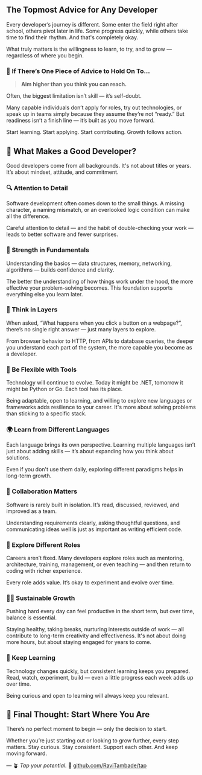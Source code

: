 

## **The Topmost Advice for Any Developer**

Every developer’s journey is different. Some enter the field right after school, others pivot later in life. Some progress quickly, while others take time to find their rhythm. And that's completely okay.

What truly matters is the willingness to learn, to try, and to grow — regardless of where you begin.


### 🎯 **If There’s One Piece of Advice to Hold On To…**

> **Aim higher than you think you can reach.**

Often, the biggest limitation isn’t skill — it’s self-doubt.

Many capable individuals don’t apply for roles, try out technologies, or speak up in teams simply because they assume they’re not “ready.” But readiness isn’t a finish line — it’s built as you move forward.

Start learning. Start applying. Start contributing. Growth follows action.


## 🧠 What Makes a Good Developer?

Good developers come from all backgrounds. It's not about titles or years. It’s about mindset, attitude, and commitment.


### 🔍 Attention to Detail

Software development often comes down to the small things.
A missing character, a naming mismatch, or an overlooked logic condition can make all the difference.

Careful attention to detail — and the habit of double-checking your work — leads to better software and fewer surprises.


### 🧠 Strength in Fundamentals

Understanding the basics — data structures, memory, networking, algorithms — builds confidence and clarity.

The better the understanding of how things work under the hood, the more effective your problem-solving becomes. This foundation supports everything else you learn later.

### 🧅 Think in Layers

When asked, “What happens when you click a button on a webpage?”, there’s no single right answer — just many layers to explore.

From browser behavior to HTTP, from APIs to database queries, the deeper you understand each part of the system, the more capable you become as a developer.


### 🧰 Be Flexible with Tools

Technology will continue to evolve. Today it might be .NET, tomorrow it might be Python or Go. Each tool has its place.

Being adaptable, open to learning, and willing to explore new languages or frameworks adds resilience to your career. It's more about solving problems than sticking to a specific stack.


### 🌍 Learn from Different Languages

Each language brings its own perspective. Learning multiple languages isn’t just about adding skills — it’s about expanding how you think about solutions.

Even if you don't use them daily, exploring different paradigms helps in long-term growth.


### 🤝 Collaboration Matters

Software is rarely built in isolation. It’s read, discussed, reviewed, and improved as a team.

Understanding requirements clearly, asking thoughtful questions, and communicating ideas well is just as important as writing efficient code.


### 🔄 Explore Different Roles

Careers aren’t fixed. Many developers explore roles such as mentoring, architecture, training, management, or even teaching — and then return to coding with richer experience.

Every role adds value. It’s okay to experiment and evolve over time.

### 🧘‍♂️ Sustainable Growth

Pushing hard every day can feel productive in the short term, but over time, balance is essential.

Staying healthy, taking breaks, nurturing interests outside of work — all contribute to long-term creativity and effectiveness. It's not about doing more hours, but about staying engaged for years to come.


### 🔄 Keep Learning

Technology changes quickly, but consistent learning keeps you prepared. Read, watch, experiment, build — even a little progress each week adds up over time.

Being curious and open to learning will always keep you relevant.


## 🚀 Final Thought: **Start Where You Are**

There’s no perfect moment to begin — only the decision to start.

Whether you’re just starting out or looking to grow further, every step matters.
Stay curious. Stay consistent. Support each other. And keep moving forward.

—
🪴 *Tap your potential.*
🔗 [github.com/RaviTambade/tap](https://github.com/RaviTambade/tap)

